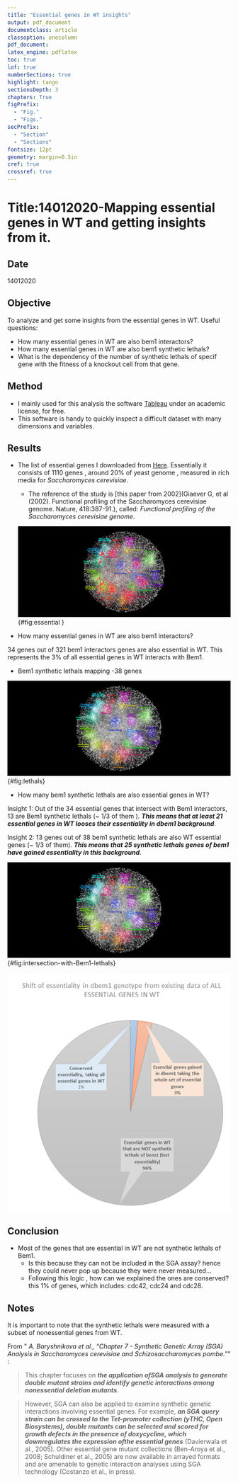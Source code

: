 ```yaml
---
title: "Essential genes in WT insights"
output: pdf_document
documentclass: article
classoption: onecolumn
pdf_document:
latex_engine: pdflatex
toc: true
lof: true
numberSections: true
highlight: tango
sectionsDepth: 3
chapters: True
figPrefix:
  - "Fig."
  - "Figs."
secPrefix:
  - "Section"
  - "Sections"
fontsize: 12pt
geometry: margin=0.5in
cref: true
crossref: true
---
```


# Title:14012020-Mapping essential genes  in WT and getting insights from it.

## Date
14012020

## Objective
To analyze and get some insights from the essential genes in WT.
Useful questions:

- How many essential genes in WT are also bem1 interactors?
- How many essential genes in WT are also bem1 synthetic lethals?
- What is the dependency of the number of synthetic lethals of specif gene with the fitness of a knockout cell from that gene.

## Method

- I mainly used for this analysis the software [Tableau](https://www.tableau.com/) under an academic license, for free.
- This software is handy to quickly inspect a difficult dataset with many dimensions and variables.

## Results
- The list of essential genes I downloaded from [Here](http://www.essentialgene.org/). Essentially it consists of 1110 genes , around 20% of yeast genome , measured in rich media for *Saccharomyces cerevisiae*.
  - The reference of the study is [this paper from 2002](Giaever G, et al (2002). Functional profiling of the Saccharomyces cerevisiae genome. Nature, 418:387-91.), called: *Functional profiling of the Saccharomyces cerevisiae genome*.

   ![Essential genes on the yeast genetic interaction map](../images/essential-genes-yeast.png){#fig:essential }

- How many essential genes in WT are also bem1 interactors?

34 genes out of 321 bem1 interactors genes are also essential in WT.
This represents the 3% of all essential genes in WT interacts with Bem1.

- Bem1 synthetic lethals mapping -38 genes

 ![mapping of synthetic lethals genes of Bem1](../images/synthetic-lethals-of-Bem1.png){#fig:lethals}

- How many bem1 synthetic lethals are also essential genes in WT?

Insight 1: Out of the 34 essential genes that intersect with Bem1 interactors, 13 are Bem1 synthetic lethals (~ 1/3 of them ). ***This means that at least 21 essential genes in WT looses their essentiality in dbem1 background***.

Insight 2: 13 genes out of 38 bem1 synthetic lethals are also WT essential genes (~ 1/3 of them). ***This means  that 25 synthetic lethals genes of bem1 have gained essentiality in this background***.

  ![Essential genes that are also Bem1 synthetic lethals](../images/bem1-synthetic-lethals-that-are-also-essential-genes-in-WT.png){#fig:intersection-with-Bem1-lethals}

![Summary of the shift of essentiality when deleting Bem1](../images/shift-essentiality.png)

## Conclusion

-  Most of the genes that are essential in WT are not synthetic lethals of Bem1.
    -  Is this because they can not be included in the SGA assay? hence they could never pop up because they were never measured...
    -  Following this logic , how can we explained the ones are conserved? this 1% of genes, which includes: cdc42, cdc24 and cdc28. 

## Notes
 It is important to note that the synthetic lethals were measured with a subset of nonessential genes from WT.


From " *A. Baryshnikova et al., “Chapter 7 - Synthetic Genetic Array (SGA) Analysis in Saccharomyces cerevisiae and Schizosaccharomyces pombe.*”" :

> This chapter focuses on ***the application ofSGA analysis to generate double mutant strains and identify genetic interactions among nonessential deletion mutants***.

> However, SGA can also be applied to examine synthetic genetic interactions involving essential genes. For example, ***an SGA query strain can be crossed to the Tet-promoter collection (yTHC, Open Biosystems), double mutants can be selected and scored for growth defects in the presence of doxycycline, which downregulates the expression ofthe essential genes*** (Davierwala et al., 2005). Other essential gene mutant collections (Ben-Aroya et al., 2008; Schuldiner et al., 2005) are now available in arrayed formats and are amenable to genetic interaction analyses using SGA technology (Costanzo et al., in press).
